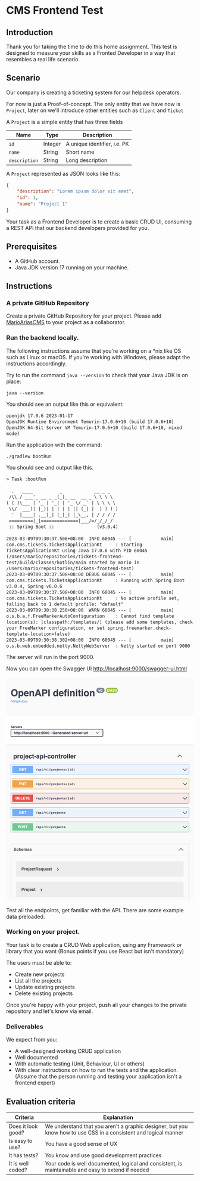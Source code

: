 # CMS Frontend Test

## Introduction

Thank you for taking the time to do this home assignment. 
This test is designed to measure your skills as a
Fronted Developer in a way that resembles a real life scenario.

## Scenario

Our company is creating a ticketing system for our helpdesk operators.

For now is just a Proof-of-concept. 
The only entity that we have now is `Project`, later on we'll introduce other entities such as `Client` and `Ticket`

A `Project` is a simple entity that has three fields

| Name          | Type    | Description                  |
|---------------|---------|------------------------------|
| `id`          | Integer | A unique identifier, i.e. PK |
| `name`        | String  | Short name                   |
| `description` | String  | Long description             |

A `Project` represented as JSON looks like this:

```json
{
    "description": "Lorem ipsum dolor sit amet",
    "id": 1,
    "name": "Project 1"
}
```

Your task as a Frontend Developer is to create a basic CRUD UI, 
consuming a REST API that our backend developers provided for you.

## Prerequisites

- A GitHub account.
- Java JDK version 17 running on your machine.

## Instructions

### A private GitHub Repository

Create a private GitHub Repository for your project. 
Please add [MarioAriasCMS](https://github.com/MarioAriasCMS) to your project as a collaborator.

### Run the backend locally.

The following instructions assume that you're working on a *nix like OS such as Linux or macOS. 
If you're working with Windows, please adapt the instructions accordingly.

Try to run the command `java --version` to check that your Java JDK is on place:

```shell
java --version
```

You should see an output like this or equivalent:

```text
openjdk 17.0.6 2023-01-17
OpenJDK Runtime Environment Temurin-17.0.6+10 (build 17.0.6+10)
OpenJDK 64-Bit Server VM Temurin-17.0.6+10 (build 17.0.6+10, mixed mode)
```

Run the application with the command:

```shell
./gradlew bootRun
```

You should see and output like this.

```text
> Task :bootRun

  .   ____          _            __ _ _
 /\\ / ___'_ __ _ _(_)_ __  __ _ \ \ \ \
( ( )\___ | '_ | '_| | '_ \/ _` | \ \ \ \
 \\/  ___)| |_)| | | | | || (_| |  ) ) ) )
  '  |____| .__|_| |_|_| |_\__, | / / / /
 =========|_|==============|___/=/_/_/_/
 :: Spring Boot ::                (v3.0.4)

2023-03-09T09:30:37.506+08:00  INFO 60045 --- [           main] com.cms.tickets.TicketsApplicationKt     : Starting TicketsApplicationKt using Java 17.0.6 with PID 60045 (/Users/mario/repositories/tickets-frontend-test/build/classes/kotlin/main started by mario in /Users/mario/repositories/tickets-frontend-test)
2023-03-09T09:30:37.508+08:00 DEBUG 60045 --- [           main] com.cms.tickets.TicketsApplicationKt     : Running with Spring Boot v3.0.4, Spring v6.0.6
2023-03-09T09:30:37.508+08:00  INFO 60045 --- [           main] com.cms.tickets.TicketsApplicationKt     : No active profile set, falling back to 1 default profile: "default"
2023-03-09T09:30:38.250+08:00  WARN 60045 --- [           main] o.s.b.a.f.FreeMarkerAutoConfiguration    : Cannot find template location(s): [classpath:/templates/] (please add some templates, check your FreeMarker configuration, or set spring.freemarker.check-template-location=false)
2023-03-09T09:30:38.302+08:00  INFO 60045 --- [           main] o.s.b.web.embedded.netty.NettyWebServer  : Netty started on port 9000
```

The server will run in the port 9000.

Now you can open the Swagger UI [http://localhost:9000/swagger-ui.html](http://localhost:9000/swagger-ui.html)

![Swagger UI](images/swagger-test.png)

Test all the endpoints, get familiar with the API. There are some example data preloaded.
 

### Working on your project.

Your task is to create a CRUD Web application, 
using any Framework or library that you want (Bonus points if you use React but isn't mandatory)

The users must be able to:

- Create new projects
- List all the projects
- Update existing projects
- Delete existing projects

Once you're happy with your project, push all your changes to the private repository and let's know via email.

### Deliverables

We expect from you:

- A well-designed working CRUD application
- Well documented
- With automatic testing (Unit, Behaviour, UI or others)
- With clear instructions on how to run the tests and the application. (Assume that the person running and testing your application isn't a frontend expert)

## Evaluation criteria

| Criteria               | Explanation                                                                                                      |
|------------------------|------------------------------------------------------------------------------------------------------------------|
| Does it look good?     | We understand that you aren't a graphic designer, but you know how to use CSS in a consistent and logical manner |
| Is easy to use?        | You have a good sense of UX                                                                                      |
| It has tests?          | You know and use good development practices                                                                      |
| It is well coded?      | Your code is well documented, logical and consistent, is maintainable and easy to extend if needed               |


